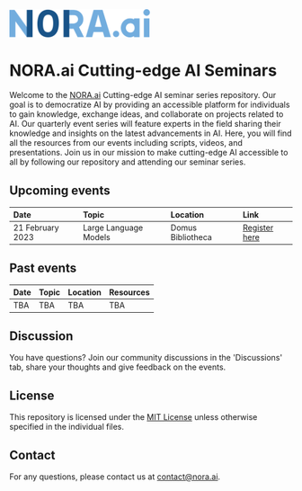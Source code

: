 <img src='nora_logo.png' width='250'>

# NORA.ai Cutting-edge AI Seminars

Welcome to the [NORA.ai](https://nora.ai) Cutting-edge AI seminar series repository. Our goal is to democratize AI by providing an accessible platform for individuals to gain knowledge, exchange ideas, and collaborate on projects related to AI. Our quarterly event series will feature experts in the field sharing their knowledge and insights on the latest advancements in AI. Here, you will find all the resources from our events including scripts, videos, and presentations. Join us in our mission to make cutting-edge AI accessible to all by following our repository and attending our seminar series.

## Upcoming events

| Date | Topic | Location | Link |
|:--------------|:------|:--------|:--------|
| 21 February 2023 | Large Language Models | Domus Bibliotheca | [Register here](https://www.nora.ai/events/cutting-edge-ai-large-language-models.html) |

## Past events

| Date | Topic | Location | Resources |
|:--------------|:------|:--------|:--------|
| TBA | TBA | TBA | TBA |

## Discussion

You have questions? Join our community discussions in the 'Discussions' tab, share your thoughts and give feedback on the events.

## License

This repository is licensed under the [MIT License](LICENSE) unless otherwise specified in the individual files.

## Contact

For any questions, please contact us at contact@nora.ai.